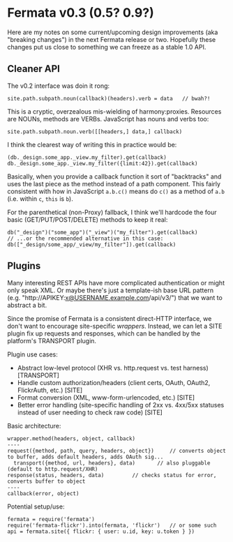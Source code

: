 # Fermata v0.3 (0.5? 0.9?) #

Here are my notes on some current/upcoming design improvements (aka "breaking changes") in the next Fermata release or two.
Hopefully these changes put us close to something we can freeze as a stable 1.0 API.

## Cleaner API ##

The v0.2 interface was doin it rong:

    site.path.subpath.noun(callback)(headers).verb = data	// bwah?!

This is a cryptic, overzealous mis-wielding of harmony:proxies. Resources are NOUNs, methods are VERBs. JavaScript has nouns and verbs too:

    site.path.subpath.noun.verb([[headers,] data,] callback)

I think the clearest way of writing this in practice would be:

    (db._design.some_app._view.my_filter).get(callback)
    db._design.some_app._view.my_filter({limit:42}).get(callback)

Basically, when you provide a callback function it sort of "backtracks" and uses the last piece as the method instead of a path component.
This fairly consistent with how in JavaScript `a.b.c()` means do `c()` as a method of `a.b` (i.e. within `c`, `this` is `b`).


For the parenthetical (non-Proxy) fallback, I think we'll hardcode the four basic (GET/PUT/POST/DELETE) methods to keep it real:

    db("_design")("some_app")("_view")("my_filter").get(callback)
    // ...or the recommended alternative in this case:
    db(["_design/some_app/_view/my_filter"]).get(callback)



## Plugins ##

Many interesting REST APIs have more complicated authentication or might only speak XML.
Or maybe there's just a template-ish base URL pattern (e.g. "http://APIKEY:x@USERNAME.example.com/api/v3/") that we want to abstract a bit.

Since the promise of Fermata is a consistent direct-HTTP interface, we don't want to encourage site-specific *wrappers*.
Instead, we can let a SITE plugin fix up requests and responses, which can be handled by the platform's TRANSPORT plugin.

Plugin use cases:
- Abstract low-level protocol (XHR vs. http.request vs. test harness) [TRANSPORT]
- Handle custom authorization/headers (client certs, OAuth, OAuth2, FlickrAuth, etc.) [SITE]
- Format conversion (XML, www-form-urlencoded, etc.) [SITE]
- Better error handling (site-specific handling of 2xx vs. 4xx/5xx statuses instead of user needing to check raw code) [SITE]

Basic architecture:

    wrapper.method(headers, object, callback)
    ----
    request({method, path, query, headers, object})		// converts object to buffer, adds default headers, adds OAuth sig...
      transport({method, url, headers}, data)		// also pluggable (default to http.request/XHR)
    response(status, headers, data)			// checks status for error, converts buffer to object
    ----
    callback(error, object)

Potential setup/use:

    fermata = require('fermata')
    require('fermata-flickr').into(fermata, 'flickr')	// or some such
    api = fermata.site({ flickr: { user: u.id, key: u.token } })

